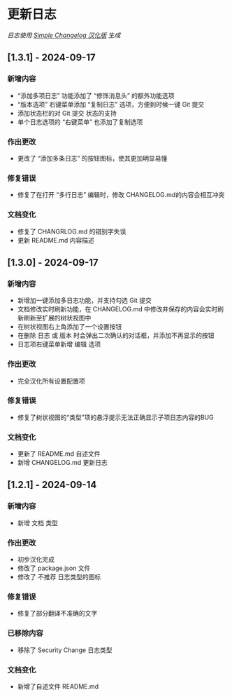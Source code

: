 # 更新日志

*日志使用 [Simple Changelog 汉化版](https://github.com/NiButCrazy/simple-changelog-Chinese) 生成*

## [1.3.1] - 2024-09-17
### 新增内容
- “添加多项日志” 功能添加了 “修饰消息头” 的额外功能选项
- “版本选项” 右键菜单添加 “复制日志” 选项，方便到时候一键 Git 提交
- 添加状态栏的对 Git 提交 状态的支持
- 单个日志选项的 “右键菜单” 也添加了复制选项

### 作出更改
- 更改了 “添加多条日志” 的按钮图标，使其更加明显易懂

### 修复错误
- 修复了在打开 “多行日志” 编辑时，修改 CHANGELOG.md的内容会相互冲突

### 文档变化
- 修复了 CHANGRLOG.md 的错别字失误
- 更新 README.md 内容描述


## [1.3.0] - 2024-09-17
### 新增内容
- 新增加一键添加多日志功能，并支持勾选 Git 提交
- 文档修改实时刷新功能，在 CHANGELOG.md 中修改并保存的内容会实时刷新刷新至扩展的树状视图中
- 在树状视图右上角添加了一个设置按钮
- 在删除 日志 或 版本 时会弹出二次确认的对话框，并添加不再显示的按钮
- 日志项右键菜单新增 编辑 选项

### 作出更改
- 完全汉化所有设置配置项

### 修复错误
- 修复了树状视图的“类型”项的悬浮提示无法正确显示子项日志内容的BUG

### 文档变化
- 更新了 README.md 自述文件
- 新增 CHANGELOG.md 更新日志


## [1.2.1] - 2024-09-14
### 新增内容
- 新增 文档 类型

### 作出更改
- 初步汉化完成
- 修改了 package.json 文件
- 修改了 不推荐 日志类型的图标

### 修复错误
- 修复了部分翻译不准确的文字

### 已移除内容
- 移除了 Security Change 日志类型

### 文档变化
- 新增了自述文件 README.md